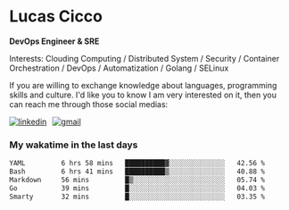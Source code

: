 # Lucas Cicco

**DevOps Engineer & SRE**

Interests: Clouding Computing / Distributed System / Security / Container Orchestration / DevOps / Automatization / Golang / SELinux

If you are willing to exchange knowledge about languages, programming skills and culture. I'd like you to know I am very interested on it, then you can reach me through those social medias:

<div style="display: flex; align-items: center; gap: 10px;">
  <a href="https://www.linkedin.com/in/lucas-vitor-de-cicco" target="_blank">
    <img
      src="https://img.shields.io/badge/-LinkedIn-%230077B5?style=for-the-badge&logo=linkedin&logoColor=white"
      alt="linkedin"
      target="_blank" 
    />
  </a>
  <a href="mailto:lucasvitorx1@gmail.com">
      <img
        src="https://img.shields.io/badge/-Gmail-%23333?style=for-the-badge&logo=gmail&logoColor=white"
        alt="gmail"
        target="_blank"
      />
  </a>
</div>

### My wakatime in the last days

<!--START_SECTION:waka-->

```txt
YAML         6 hrs 58 mins   ██████████▓░░░░░░░░░░░░░░   42.56 %
Bash         6 hrs 41 mins   ██████████▒░░░░░░░░░░░░░░   40.88 %
Markdown     56 mins         █▒░░░░░░░░░░░░░░░░░░░░░░░   05.74 %
Go           39 mins         █░░░░░░░░░░░░░░░░░░░░░░░░   04.03 %
Smarty       32 mins         █░░░░░░░░░░░░░░░░░░░░░░░░   03.35 %
```

<!--END_SECTION:waka-->
